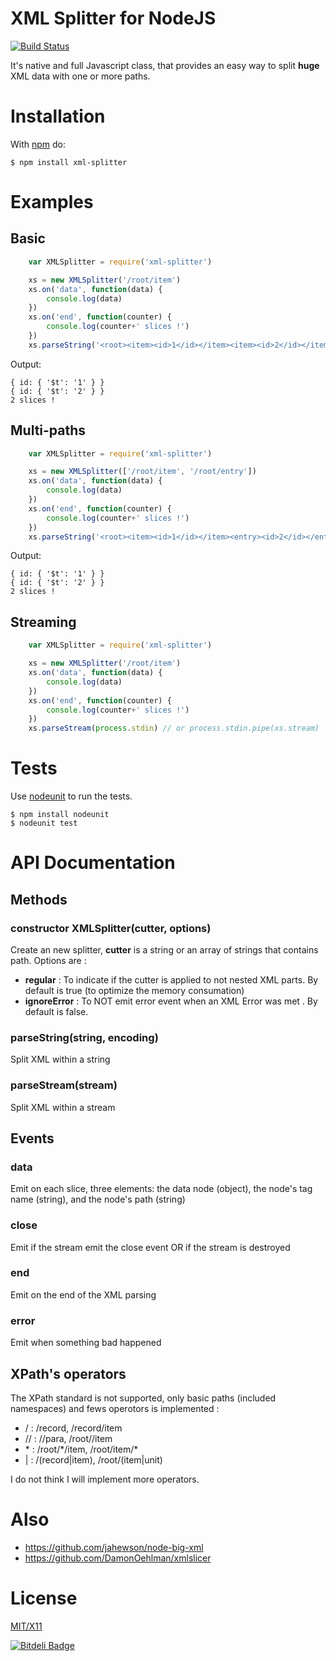 # XML Splitter for NodeJS

[![Build Status](https://secure.travis-ci.org/touv/node-xml-splitter.png?branch=master)](http://travis-ci.org/touv/node-xml-splitter)

It's native and full Javascript class, that provides an easy way to split **huge** XML data with one or more paths.

# Installation

With [npm](http://npmjs.org) do:

    $ npm install xml-splitter


# Examples

## Basic
```javascript
	var XMLSplitter = require('xml-splitter')

	xs = new XMLSplitter('/root/item')
	xs.on('data', function(data) {
        console.log(data)
    })
    xs.on('end', function(counter) {
        console.log(counter+' slices !')
    })
    xs.parseString('<root><item><id>1</id></item><item><id>2</id></item></root>')
```
Output:
	
    { id: { '$t': '1' } }
    { id: { '$t': '2' } }
    2 slices !

## Multi-paths
```javascript
	var XMLSplitter = require('xml-splitter')

	xs = new XMLSplitter(['/root/item', '/root/entry'])
	xs.on('data', function(data) {
        console.log(data)
    })
    xs.on('end', function(counter) {
        console.log(counter+' slices !')
    })
    xs.parseString('<root><item><id>1</id></item><entry><id>2</id></entry></root>')
```
Output:
	
    { id: { '$t': '1' } }
    { id: { '$t': '2' } }
    2 slices !

	
## Streaming
```javascript
    var XMLSplitter = require('xml-splitter')

	xs = new XMLSplitter('/root/item')
	xs.on('data', function(data) {
        console.log(data)
    })
    xs.on('end', function(counter) {
        console.log(counter+' slices !')
    })
    xs.parseStream(process.stdin) // or process.stdin.pipe(xs.stream)
```

# Tests

Use [nodeunit](https://github.com/caolan/nodeunit) to run the tests.

    $ npm install nodeunit
    $ nodeunit test

# API Documentation

## Methods

### constructor XMLSplitter(cutter, options)
Create an new splitter, **cutter** is a string or an array of strings that contains path.
Options are :

* **regular** : To indicate if the cutter is applied to not nested XML parts. By default is true (to optimize the memory consumation)
* **ignoreError** : To NOT emit error event when an XML Error was met . By default is false.

### parseString(string, encoding)
Split XML within a string

### parseStream(stream)
Split XML within a stream


## Events

### data
Emit on each slice, three elements: the data node (object), the node's tag name (string), and the node's path (string)

### close
Emit if the stream emit the close event OR if the stream is destroyed

### end
Emit on the end of the XML parsing

### error
Emit when something bad happened


## XPath's operators

The XPath standard is not supported, only basic paths (included namespaces) and fews operotors is implemented :

* / : /record, /record/item
* // : //para, /root//item
* \* : /root/\*/item, /root/item/\*
* | : /(record|item), /root/(item|unit)

I do not think I will implement more operators.

# Also

* https://github.com/jahewson/node-big-xml
* https://github.com/DamonOehlman/xmlslicer

# License

[MIT/X11](./LICENSE)


[![Bitdeli Badge](https://d2weczhvl823v0.cloudfront.net/touv/node-xml-splitter/trend.png)](https://bitdeli.com/free "Bitdeli Badge")

